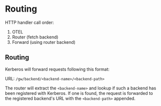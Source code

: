 # Routing

HTTP handler call order:

1. OTEL
2. Router (fetch backend)
3. Forward (using router backend)


## Routing

Kerberos will forward requests following this format:

URL: `/gw/backend/<backend-name>/<backend-path>`

The router will extract the `<backend-name>` and lookup if such a backend has been registered with Kerberos. If one is found, the request is forwarded to the registered backend's URL with the `<backend-path>` appended.
